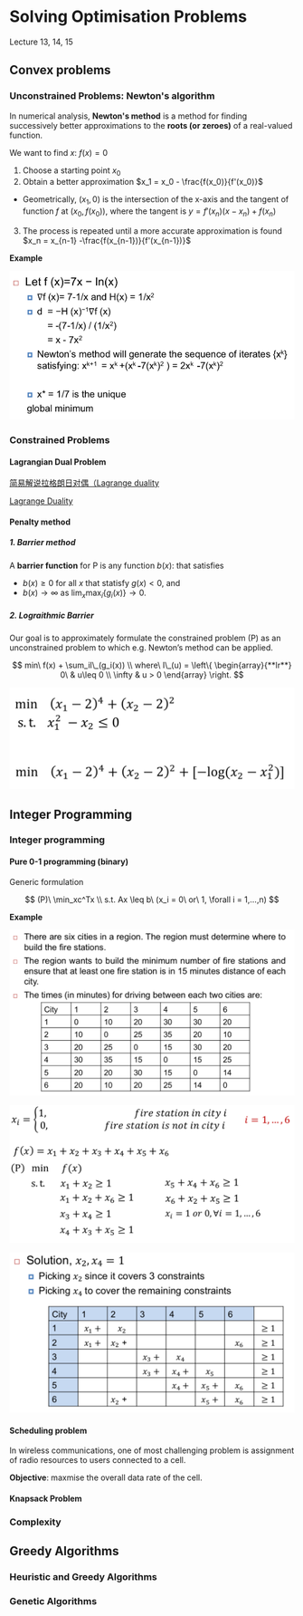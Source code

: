 # Solving Optimisation Problems

Lecture 13, 14, 15

## Convex problems

### Unconstrained Problems: Newton's algorithm

In numerical analysis, **Newton's method** is a method for finding successively better approximations to the **roots (or zeroes)** of a real-valued function.

We want to find $x$: $f(x) = 0$

1. Choose a starting point $x_0$
2. Obtain a better approximation $x_1 = x_0 - \frac{f(x_0)}{f'(x_0)}$
  - Geometrically, $(x_1, 0)$ is the intersection of the x-axis and the tangent of function $f$ at $(x_0, f(x_0))$, where the tangent is $y = f'(x_n)(x - x_n) + f(x_n)$
3. The process is repeated until a more accurate approximation is found $x_n = x_{n-1} -\frac{f(x_{n-1})}{f'(x_{n-1})}$

**Example**

![](./images/newton_example.png)

### Constrained Problems

#### Lagrangian Dual Problem

[简易解说拉格朗日对偶（Lagrange duality](https://www.cnblogs.com/90zeng/p/Lagrange_duality.html)

[Lagrange Duality](https://zhuanlan.zhihu.com/p/32501517)

#### Penalty method

##### 1. Barrier method

A **barrier function** for P is any function $b(x)$: that satisfies

- $b(x)\geq 0$ for all $x$ that statisfy $g(x) < 0$, and
- $b(x) \rightarrow \infty$ as $\lim_x \max_i \{g_i(x)\} \rightarrow 0$.

##### 2. Lograithmic Barrier

Our goal is to approximately formulate the constrained problem (P) as an unconstrained problem to which e.g. Newton’s method can be applied.

$$
min\ f(x) + \sum_iI\_(g_i(x)) \\
where\ I\_(u) = 
\left\{
  \begin{array}{**lr**}
    0\ & u\leq 0 \\  
    \infty & u > 0
  \end{array}
\right.
$$

![](./images/lograithmic_example.png)

## Integer Programming

### Integer programming

#### Pure 0-1 programming (binary)

Generic formulation

$$
(P)\ \min_xc^Tx \\
s.t. Ax \leq b\ (x_i = 0\ or\ 1, \forall i = 1,...,n)
$$

**Example**

![](./images/binary_optim_example1.png)

![](./images/binary_optim_example2.png)

![](./images/binary_optim_example3.png)

#### Scheduling problem

In wireless communications, one of most challenging problem is assignment of radio resources to users connected to a cell.

**Objective**: maxmise the overall data rate of the cell.

#### Knapsack Problem



### Complexity

## Greedy Algorithms

### Heuristic and Greedy Algorithms

### Genetic Algorithms

